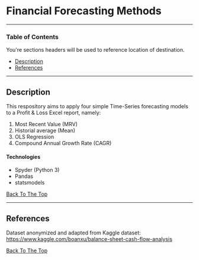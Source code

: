 # Financial Forecasting Methods

---

### Table of Contents
You're sections headers will be used to reference location of destination.

- [Description](#description)
- [References](#references)

---

## Description

This respository aims to apply four simple Time-Series forecasting models to a Profit & Loss Excel report, namely:

1. Most Recent Value (MRV)
2. Historial average (Mean)
3. OLS Regression
4. Compound Annual Growth Rate (CAGR)

#### Technologies

- Spyder (Python 3)
- Pandas
- statsmodels 

[Back To The Top](#google-business-reviews)

---

## References

Dataset anonymized and adapted from Kaggle dataset: <https://www.kaggle.com/boanxu/balance-sheet-cash-flow-analysis>

[Back To The Top](#financial-forecasting)
